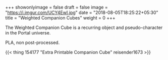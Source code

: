 +++
showonlyimage = false
draft = false
image = "https://i.imgur.com/UCY4EwI.jpg"
date = "2018-08-05T18:25:22+05:30"
title = "Weighted Companion Cubes"
weight = 0
+++

The Weighted Companion Cube is a recurring object and pseudo-character in the Portal universe.
<!--more-->

PLA, non post-processed.

{{< thing 154177 "Extra Printable Companion Cube" reisender1673 >}}
